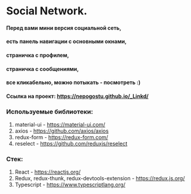 # Social Network.

#### Перед вами мини версия социальной сеть, 
#### есть панель навигации с основными окнами, 
#### страничка с профилем, 
#### страничка с сообщениями, 
#### все кликабельно, можно потыкать - посмотреть :)  

#### Ссылка на проект: https://nepogostu.github.io/_Linkd/  

### Используемые библиотеки:  
1. material-ui - https://material-ui.com/
2. axios - https://github.com/axios/axios
3. redux-form - https://redux-form.com/
4. reselect - https://github.com/reduxjs/reselect  

### Стек:  
1. React - https://reactjs.org/  
2. Redux, redux-thunk, redux-devtools-extension - https://redux.js.org/  
3. Typescript - https://www.typescriptlang.org/
